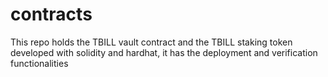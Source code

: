 # contracts
This repo holds the TBILL vault contract and the TBILL staking token developed with solidity and hardhat, it has the deployment and verification functionalities
